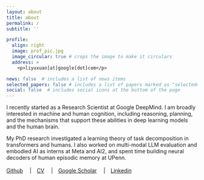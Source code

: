 ```yaml
---
layout: about
title: about
permalink: /
subtitle: ''

profile:
  align: right
  image: prof_pic.jpg
  image_circular: true # crops the image to make it circulars
  address: >
    <p>liyuxuan[at]google[dot]com</p>

news: false  # includes a list of news items
selected_papers: false # includes a list of papers marked as "selected={true}"
social: false  # includes social icons at the bottom of the page
---
```


I recently started as a Research Scientist at Google DeepMind. I am broadly interested in machine and human cognition, including reasoning, planning, and the mechanisms that support these abilities in deep learning models and the human brain. 

My PhD research investigated a learning theory of task decomposition in transformers and humans. I also worked on multi-modal LLM evaluation and embodied AI as interns at Meta and AI2, and spent time building neural decoders of human episodic memory at UPenn.
<br>
<br>
[Github](https://github.com/Effie-Li)&emsp;
|&emsp;[CV](assets/pdf/cv.pdf)&emsp;
|&emsp;[Google Scholar](https://scholar.google.com/citations?user=KEwjXcMAAAAJ&hl=en&oi=ao)&emsp;
|&emsp;[Linkedin](https://www.linkedin.com/in/effieloveslife/)